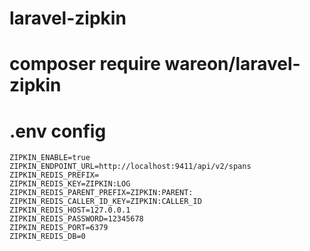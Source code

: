 # laravel-zipkin

# composer require wareon/laravel-zipkin

# .env config

```
ZIPKIN_ENABLE=true
ZIPKIN_ENDPOINT_URL=http://localhost:9411/api/v2/spans
ZIPKIN_REDIS_PREFIX=
ZIPKIN_REDIS_KEY=ZIPKIN:LOG
ZIPKIN_REDIS_PARENT_PREFIX=ZIPKIN:PARENT:
ZIPKIN_REDIS_CALLER_ID_KEY=ZIPKIN:CALLER_ID
ZIPKIN_REDIS_HOST=127.0.0.1
ZIPKIN_REDIS_PASSWORD=12345678
ZIPKIN_REDIS_PORT=6379
ZIPKIN_REDIS_DB=0
```
